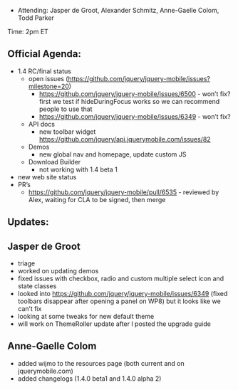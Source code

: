 * Attending: Jasper de Groot, Alexander Schmitz, Anne-Gaelle Colom, Todd Parker

Time: 2pm ET

## Official Agenda:
* 1.4 RC/final status
  - open issues (https://github.com/jquery/jquery-mobile/issues?milestone=20)
    * https://github.com/jquery/jquery-mobile/issues/6500 - won’t fix? first we test if hideDuringFocus works so we can recommend people to use that
    * https://github.com/jquery/jquery-mobile/issues/6349 - won’t fix?
  - API docs
    * new toolbar widget https://github.com/jquery/api.jquerymobile.com/issues/82
  - Demos
    * new global nav and homepage, update custom JS
  - Download Builder
    * not working with 1.4 beta 1
* new web site status
* PR’s
  - https://github.com/jquery/jquery-mobile/pull/6535 - reviewed by Alex, waiting for CLA to be signed, then merge

## Updates:

## Jasper de Groot
* triage
* worked on updating demos
* fixed issues with checkbox, radio and custom multiple select icon and state classes
* looked into https://github.com/jquery/jquery-mobile/issues/6349 (fixed toolbars disappear after opening a panel on WP8) but it looks like we can’t fix
* looking at some tweaks for new default theme
* will work on ThemeRoller update after I posted the upgrade guide

## Anne-Gaelle Colom
* added wijmo to the resources page (both current and on jquerymobile.com)
* added changelogs (1.4.0 beta1 and 1.4.0 alpha 2)
